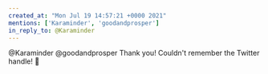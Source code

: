 ```yaml
---
created_at: "Mon Jul 19 14:57:21 +0000 2021"
mentions: ['Karaminder', 'goodandprosper']
in_reply_to: @Karaminder
---
```


@Karaminder @goodandprosper Thank you! Couldn't remember the Twitter handle! 🙏